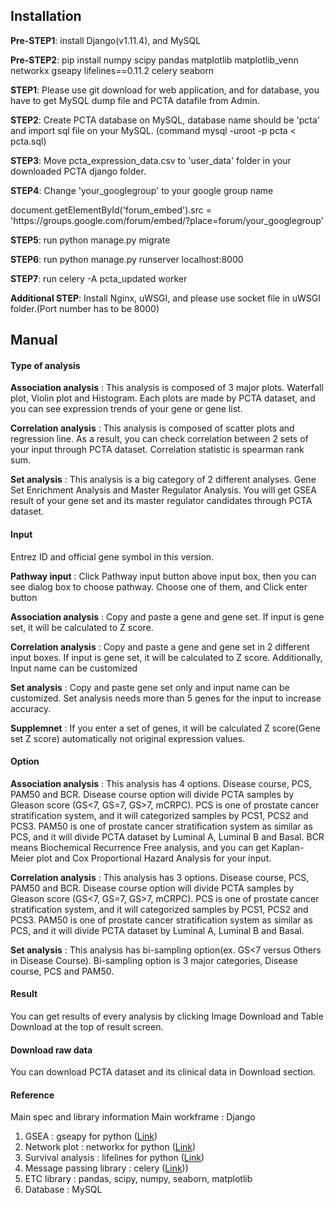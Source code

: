 <h2>Installation</h2>
<p><b>Pre-STEP1</b>: install Django(v1.11.4), and MySQL</p>
<p><b>Pre-STEP2</b>: pip install numpy scipy pandas matplotlib matplotlib_venn networkx gseapy lifelines==0.11.2 celery seaborn</p>

<p><b>STEP1</b>: Please use git download for web application, and for database, you have to get MySQL dump file and PCTA datafile from Admin.</p>
<p><b>STEP2</b>: Create PCTA database on MySQL, database name should be 'pcta' and import sql file on your MySQL.
(command mysql -uroot -p pcta < pcta.sql)</p>
<p><b>STEP3</b>: Move pcta_expression_data.csv to 'user_data' folder in your downloaded PCTA django folder.</p>
<p><b>STEP4</b>: Change 'your_googlegroup' to your google group name</p>
<p>document.getElementById('forum_embed').src = 'https://groups.google.com/forum/embed/?place=forum/your_googlegroup'<p>
<p><b>STEP5</b>: run python manage.py migrate</p>
<p><b>STEP6</b>: run python manage.py runserver localhost:8000</p>
<p><b>STEP7</b>: run celery -A pcta_updated worker</p>

<p><b>Additional STEP</b>: Install Nginx, uWSGI, and please use socket file in uWSGI folder.(Port number has to be 8000)</p>

<h2>Manual</h2>
        <h4>Type of analysis</h4>
        <p><b>Association analysis</b> : This analysis is composed of 3 major plots. Waterfall plot, Violin plot and Histogram. Each plots are made by PCTA dataset, and you can see expression trends of your gene or gene list.</p>
        <p><b>Correlation analysis</b> : This analysis is composed of scatter plots and regression line. As a result, you can check correlation between 2 sets of your input through PCTA dataset. Correlation statistic is spearman rank sum.</p>
        <p><b>Set analysis</b> : This analysis is a big category of 2 different analyses. Gene Set Enrichment Analysis and Master Regulator Analysis. You will get GSEA result of your gene set and its master regulator candidates through PCTA dataset.</p>

<h4>Input</h4>
        <p>Entrez ID and official gene symbol in this version.</p>
        <p><b>Pathway input</b> : Click Pathway input button above input box, then you can see dialog box to choose pathway. Choose one of them, and Click enter button</p>
        <p><b>Association analysis</b> : Copy and paste a gene and gene set. If input is gene set, it will be calculated to Z score.</p>
        <p><b>Correlation analysis</b> : Copy and paste a gene and gene set in 2 different input boxes. If input is gene set, it will be calculated to Z score. Additionally, Input name can be customized</p>
        <p><b>Set analysis</b> : Copy and paste gene set only and input name can be customized. Set analysis needs more than 5 genes for the input to increase accuracy.</p>
        <p><b>Supplemnet</b> : If you enter a set of genes, it will be calculated Z score(Gene set Z score) automatically not original expression values.</p>

<h4>Option</h4>
        <p><b>Association analysis</b> : This analysis has 4 options. Disease course, PCS, PAM50 and BCR. Disease course option will divide PCTA samples by Gleason score (GS<7, GS=7, GS>7, mCRPC). PCS is one of prostate cancer stratification system, and it will categorized samples by PCS1, PCS2 and PCS3. PAM50 is one of prostate cancer stratification system as similar as PCS, and it will divide PCTA dataset by Luminal A, Luminal B and Basal. BCR means Biochemical Recurrence Free analysis, and you can get Kaplan-Meier plot and Cox Proportional Hazard Analysis for your input.</p>
        <p><b>Correlation analysis</b> : This analysis has 3 options. Disease course, PCS, PAM50 and BCR. Disease course option will divide PCTA samples by Gleason score (GS<7, GS=7, GS>7, mCRPC). PCS is one of prostate cancer stratification system, and it will categorized samples by PCS1, PCS2 and PCS3. PAM50 is one of prostate cancer stratification system as similar as PCS, and it will divide PCTA dataset by Luminal A, Luminal B and Basal.</p>
        <p><b>Set analysis</b> : This analysis has bi-sampling option(ex. GS<7 versus Others in Disease Course). Bi-sampling option is 3 major categories, Disease course, PCS and PAM50.</p>

<h4>Result</h4>
You can get results of every analysis by clicking Image Download  and Table Download at the top of result screen.

<h4>Download raw data</h4>
You can download PCTA dataset and its clinical data in Download section.

<h4>Reference</h4>

Main spec and library information
Main workframe : Django
1. GSEA : gseapy for python (<a href="http://gseapy.readthedocs.io/en/latest/">Link</a>)
2. Network plot : networkx for python (<a href="https://networkx.github.io/">Link</a>)
3. Survival analysis : lifelines for python (<a href="http://lifelines.readthedocs.io/en/latest/#">Link</a>)
4. Message passing library : celery (<a href="http://www.celeryproject.org/">Link</a>))
5. ETC library : pandas, scipy, numpy, seaborn, matplotlib
6. Database : MySQL


